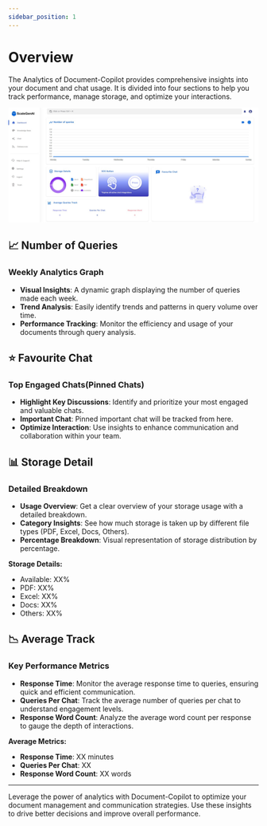 ```yaml
---
sidebar_position: 1
---
```


# Overview

The Analytics of Document-Copilot provides comprehensive insights into your document and chat usage. It is divided into four sections to help you track performance, manage storage, and optimize your interactions.

![Locale Dropdown](./img/dashboard.jpg)

## 📈 Number of Queries

### Weekly Analytics Graph

- **Visual Insights**: A dynamic graph displaying the number of queries made each week.
- **Trend Analysis**: Easily identify trends and patterns in query volume over time.
- **Performance Tracking**: Monitor the efficiency and usage of your documents through query analysis.

## ⭐ Favourite Chat

### Top Engaged Chats(Pinned Chats)

- **Highlight Key Discussions**: Identify and prioritize your most engaged and valuable chats.
- **Important Chat**: Pinned important chat will be tracked from here.
- **Optimize Interaction**: Use insights to enhance communication and collaboration within your team.

## 📊 Storage Detail

### Detailed Breakdown

- **Usage Overview**: Get a clear overview of your storage usage with a detailed breakdown.
- **Category Insights**: See how much storage is taken up by different file types (PDF, Excel, Docs, Others).
- **Percentage Breakdown**: Visual representation of storage distribution by percentage.

**Storage Details:**

- Available: XX%
- PDF: XX%
- Excel: XX%
- Docs: XX%
- Others: XX%

## 📉 Average Track

### Key Performance Metrics

- **Response Time**: Monitor the average response time to queries, ensuring quick and efficient communication.
- **Queries Per Chat**: Track the average number of queries per chat to understand engagement levels.
- **Response Word Count**: Analyze the average word count per response to gauge the depth of interactions.

**Average Metrics:**

- **Response Time**: XX minutes
- **Queries Per Chat**: XX
- **Response Word Count**: XX words

---

Leverage the power of analytics with Document-Copilot to optimize your document management and communication strategies. Use these insights to drive better decisions and improve overall performance.
